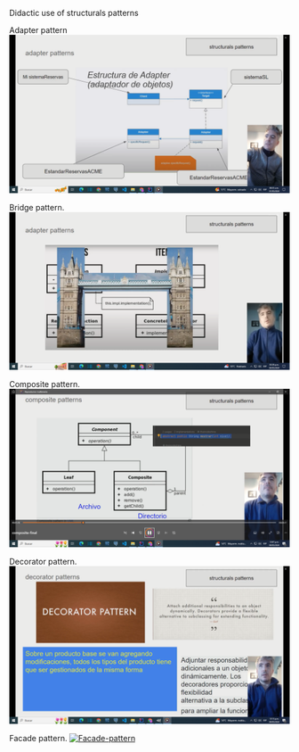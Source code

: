 

Didactic use of structurals patterns


Adapter pattern
[![Adapter-pattern](images/video-adapter.png)](https://youtu.be/LZWuAvP3Zko)


Bridge pattern.
[![Bridge-pattern](images/video-bridge.png)](https://youtu.be/hBaWMPSD5Jo)


Composite pattern.
[![Composite-pattern](images/video-composite.png)](https://youtu.be/2oVn_ZDmqzk)


Decorator pattern.
[![Decorator-pattern](images/video-decorator.png)](https://youtu.be/BpnoNLzSdoI)


Facade pattern.
[![Facade-pattern](images)]()
